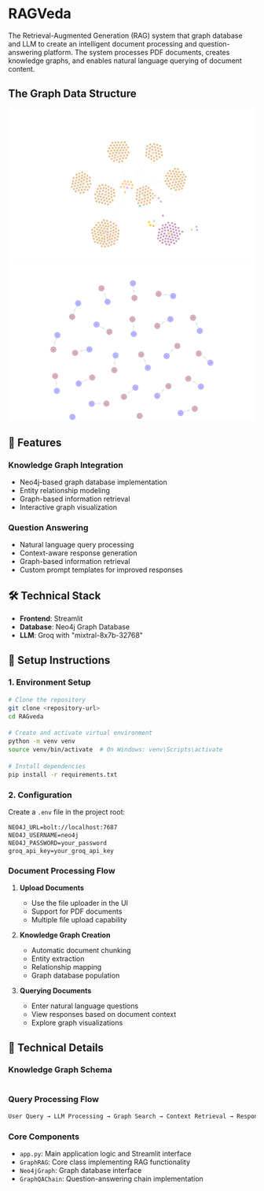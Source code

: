 # RAGVeda

The Retrieval-Augmented Generation (RAG) system that graph database and  LLM to create an intelligent document processing and question-answering platform. The system processes PDF documents, creates knowledge graphs, and enables natural language querying of document content.

## The Graph Data Structure
<img src="/output/op1.png" alt="op1"> <img src="/output/op2.png" alt="op2">

## 🌟 Features


### Knowledge Graph Integration
- Neo4j-based graph database implementation
- Entity relationship modeling
- Graph-based information retrieval
- Interactive graph visualization

### Question Answering
- Natural language query processing
- Context-aware response generation
- Graph-based information retrieval
- Custom prompt templates for improved responses


## 🛠 Technical Stack

- **Frontend**: Streamlit
- **Database**: Neo4j Graph Database
- **LLM**: Groq with "mixtral-8x7b-32768"


## 🚀 Setup Instructions

### 1. Environment Setup

```bash
# Clone the repository
git clone <repository-url>
cd RAGveda

# Create and activate virtual environment
python -m venv venv
source venv/bin/activate  # On Windows: venv\Scripts\activate

# Install dependencies
pip install -r requirements.txt
```

### 2. Configuration

Create a `.env` file in the project root:

```env
NEO4J_URL=bolt://localhost:7687
NEO4J_USERNAME=neo4j
NEO4J_PASSWORD=your_password
groq_api_key=your_groq_api_key
```


### Document Processing Flow

1. **Upload Documents**
   - Use the file uploader in the UI
   - Support for PDF documents
   - Multiple file upload capability

2. **Knowledge Graph Creation**
   - Automatic document chunking
   - Entity extraction
   - Relationship mapping
   - Graph database population

3. **Querying Documents**
   - Enter natural language questions
   - View responses based on document context
   - Explore graph visualizations

## 🔧 Technical Details


### Knowledge Graph Schema

```cypher

```

### Query Processing Flow

```python
User Query → LLM Processing → Graph Search → Context Retrieval → Response Generation
```



### Core Components

- `app.py`: Main application logic and Streamlit interface
- `GraphRAG`: Core class implementing RAG functionality
- `Neo4jGraph`: Graph database interface
- `GraphQAChain`: Question-answering chain implementation





